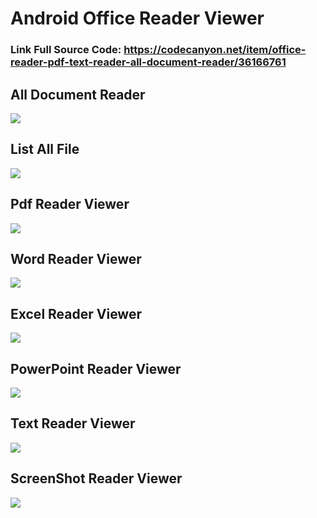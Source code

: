 # Android Office Reader Viewer

### Link Full Source Code: https://codecanyon.net/item/office-reader-pdf-text-reader-all-document-reader/36166761
## All Document Reader

<img src="https://s3.envato.com/files/378510954/a1.png">

## List All File

<img src="https://s3.envato.com/files/378510954/a2.png">

## Pdf Reader Viewer

<img src="https://s3.envato.com/files/378510954/a3.png">


## Word Reader Viewer

<img src="https://s3.envato.com/files/378510954/a4.png">

## Excel Reader Viewer

<img src="https://s3.envato.com/files/378510954/a5.png">

## PowerPoint Reader Viewer

<img src="https://s3.envato.com/files/378510954/a6.png">

## Text Reader Viewer

<img src="https://s3.envato.com/files/378510954/a7.png">

## ScreenShot Reader Viewer

<img src="https://s3.envato.com/files/378510954/a8.png">
